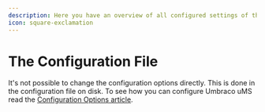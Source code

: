 ```yaml
---
description: Here you have an overview of all configured settings of the Umbraco uMS.
icon: square-exclamation
---
```


# The Configuration File

It's not possible to change the configuration options directly. This is done in the configuration file on disk. To see how you can configure Umbraco uMS read the [Configuration Options article](../../getting-started/for-developers/configuration-options-2-x.md).

![]()
